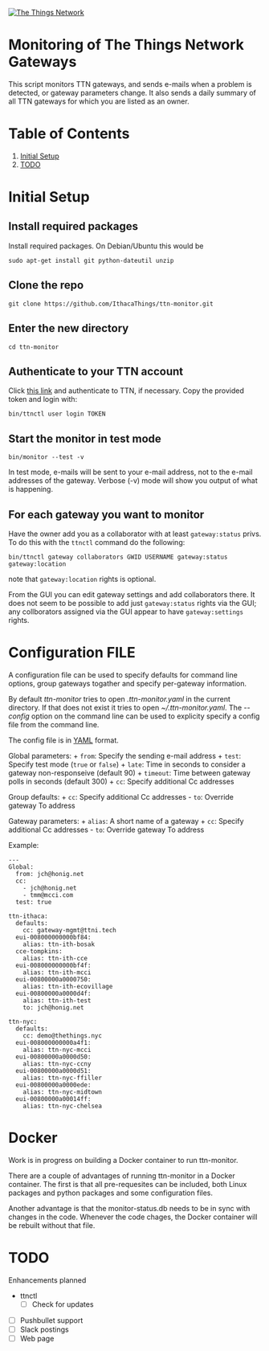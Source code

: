 [appurl]: http://www.thethingsnetwork.org/
[![The Things Network](https://ttnstaticfile.blob.core.windows.net/static/ttn/media/logo/TheThingsRond.png)][appurl]

# Monitoring of The Things Network Gateways

This script monitors TTN gateways, and sends e-mails when a problem is
detected, or gateway parameters change. It also sends a daily summary
of all TTN gateways for which you are listed as an owner.

# Table of Contents
1. [Initial Setup](#initial-setup)
1. [TODO](#todo)

# Initial Setup

## Install required packages

Install required packages.  On Debian/Ubuntu this would be

```
sudo apt-get install git python-dateutil unzip
```

## Clone the repo

```
git clone https://github.com/IthacaThings/ttn-monitor.git
```

## Enter the new directory

```
cd ttn-monitor
```

## Authenticate to your TTN account

Click
[this link]("https://account.thethingsnetwork.org/users/authorize?client_id=ttnctl&redirect_uri=/oauth/callback/ttnctl&response_type=code") and
authenticate to TTN, if necessary. Copy the provided token and
login with:

```
bin/ttnctl user login TOKEN
```

## Start the monitor in test mode

```
bin/monitor --test -v
```

In test mode, e-mails will be sent to your e-mail address, not to the
e-mail addresses of the gateway. Verbose (-v) mode will show you
output of what is happening.

## For each gateway you want to monitor

Have the owner add you as a collaborator with at least
`gateway:status` privs. To do this with the `ttnctl` command do the following:

```
bin/ttnctl gateway collaborators GWID USERNAME gateway:status gateway:location
```

note that `gateway:location` rights is optional.

From the GUI you can edit gateway settings and add collaborators
there. It does not seem to be possible to add just `gateway:status`
rights via the GUI; any collborators assigned via the GUI appear to
have `gateway:settings` rights.

# Configuration FILE

A configuration file can be used to specify defaults for command line
options, group gateways togather and specify per-gateway information.

By default *ttn-monitor* tries to open *.ttn-monitor.yaml* in the current directory.
If that does not exist it tries to open *~/.ttn-monitor.yaml*. The
*--config* option on the command line can be used to explicity specify
a config file from the command line.

The config file is in [YAML](http://www.yaml.org/start.html) format.

Global parameters:
	+ `from`: Specify the sending e-mail address
	+ `test`: Specify test mode (`true` or `false`)
	+ `late`: Time in seconds to consider a gateway non-responseive (default 90)
	+ `timeout`: Time between gateway polls in seconds (default 300)
	+ `cc`: Specify additional Cc addresses

Group defaults:
	+ `cc`: Specify additional Cc addresses
	- `to`: Override gateway To address

Gateway parameters:
	+ `alias`: A short name of a gateway
	+ `cc`: Specify additional Cc addresses
	- `to`: Override gateway To address

Example:

```
---
Global:
  from: jch@honig.net
  cc: 
	- jch@honig.net
	- tmm@mcci.com
  test: true

ttn-ithaca:
  defaults:
    cc: gateway-mgmt@ttni.tech
  eui-008000000000bf84:
    alias: ttn-ith-bosak
  cce-tompkins:
    alias: ttn-ith-cce
  eui-008000000000bf4f:
    alias: ttn-ith-mcci
  eui-00800000a0000750:
    alias: ttn-ith-ecovillage
  eui-00800000a0000d4f:
    alias: ttn-ith-test
	to: jch@honig.net
      
ttn-nyc:
  defaults:
    cc: demo@thethings.nyc
  eui-008000000000a4f1:
    alias: ttn-nyc-mcci
  eui-00800000a0000d50:
    alias: ttn-nyc-ccny
  eui-00800000a0000d51:
    alias: ttn-nyc-ffiller
  eui-00800000a0000ede:
    alias: ttn-nyc-midtown
  eui-00800000a00014ff:
    alias: ttn-nyc-chelsea
```

# Docker 

Work is in progress on building a Docker container to run
ttn-monitor.  

There are a couple of advantages of running ttn-monitor in a Docker
container.  The first is that all pre-requesites can be included, both
Linux packages and python packages and some configuration files.

Another advantage is that the monitor-status.db needs to be in sync
with changes in the code. Whenever the code chages, the Docker
container will be rebuilt without that file. 

# TODO

Enhancements planned

+ ttnctl
   + [ ] Check for updates
+ [ ] Pushbullet support
+ [ ] Slack postings
+ [ ] Web page
